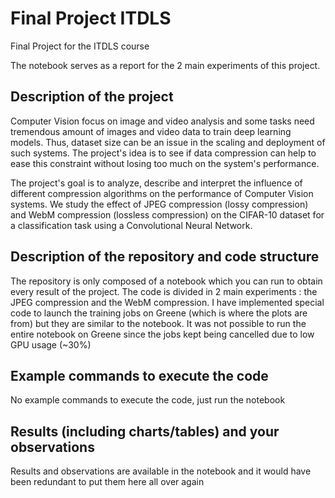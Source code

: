 # Final Project ITDLS
Final Project for the ITDLS course

The notebook serves as a report for the 2 main experiments of this project.


## Description of the project


Computer Vision focus on image and video analysis and some tasks need tremendous amount of images and video data to train deep learning models. Thus, dataset size can be an issue in the scaling and deployment of such systems. The project's idea is to see if data compression can help to ease this constraint without losing too much on the system's performance.

The project's goal is to analyze, describe and interpret the influence of different compression algorithms on the performance of Computer Vision systems.
We study the effect of JPEG compression (lossy compression) and WebM compression (lossless compression) on the CIFAR-10 dataset for a classification task using a Convolutional Neural Network.

## Description of the repository and code structure
The repository is only composed of a notebook which you can run to obtain every result of the project. The code is divided in 2 main experiments : the JPEG compression and the WebM compression. I have implemented special code to launch the training jobs on Greene (which is where the plots are from) but they are similar to the notebook. It was not possible to run the entire notebook on Greene since the jobs kept being cancelled due to low GPU usage (~30%)

## Example commands to execute the code         
No example commands to execute the code, just run the notebook

## Results (including charts/tables) and your observations  
Results and observations are available in the notebook and it would have been redundant to put them here all over again
